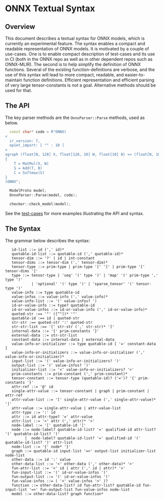 <!--
Copyright (c) ONNX Project Contributors

SPDX-License-Identifier: Apache-2.0
-->

# ONNX Textual Syntax

## Overview

This document describes a textual syntax for ONNX models, which is currently an experimental feature.
The syntax enables a compact and readable representation of ONNX models. It is motivated by a couple
of use-cases. One is to enable compact description of test-cases and its use in CI (both in the ONNX
repo as well as in other dependent repos such as ONNX-MLIR). The second is to help simplify the
definition of ONNX functions. Several of the existing function-definitions are verbose, and the
use of this syntax will lead to more compact, readable, and easier-to-maintain function definitions.
Efficient representation and efficient parsing of very large tensor-constants is *not* a goal.
Alternative methods should be used for that.

## The API

The key parser methods are the ```OnnxParser::Parse``` methods, used as below.

```cpp
  const char* code = R"ONNX(
<
  ir_version: 7,
  opset_import: [ "" : 10 ]
>
agraph (float[N, 128] X, float[128, 10] W, float[10] B) => (float[N, 10] C)
{
    T = MatMul(X, W)
    S = Add(T, B)
    C = Softmax(S)
}
)ONNX";

  ModelProto model;
  OnnxParser::Parse(model, code);

  checker::check_model(model);
```

See the [test-cases](../onnx/test/cpp/parser_test.cc) for more examples illustrating the API and syntax.

## The Syntax

The grammar below describes the syntax:

```
   id-list ::= id (',' id)*
   quotable-id-list ::= quotable-id (',' quotable-id)*
   tensor-dim ::= '?' | id | int-constant
   tensor-dims ::= tensor-dim (',' tensor-dim)*
   tensor-type ::= prim-type | prim-type '[' ']' | prim-type '[' tensor-dims ']'
   type ::= tensor-type | 'seq' '(' type ')' | 'map' '(' prim-type ',' type ')'
            | 'optional' '(' type ')' | 'sparse_tensor' '(' tensor-type ')'
   value-info ::= type quotable-id
   value-infos ::= value-info (',' value-info)*
   value-info-list ::= '(' value-infos? ')
   id-or-value-info ::= type? quotable-id
   id-or-value-infos ::= id-or-value-info (',' id-or-value-info)*
   quoted-str :== '"' ([^"])* '"'
   quotable-id :== id | quoted-str
   str-str :== quoted-str ':' quoted-str
   str-str-list :== '[' str-str (',' str-str)* ']'
   internal-data ::= '{' prim-constants '}'
   external-data ::= str-str-list
   constant-data ::= internal-data | external-data
   value-info-or-initializer ::= type quotable-id [ '=' constant-data ]
   value-info-or-initializers ::= value-info-or-initializer (',' value-info-or-initializer)*
   input-list ::= '(' value-info-or-initializers? ')'
   output-list ::= '(' value-infos? ')'
   initializer-list ::= '<' value-info-or-initializers? '>'
   prim-constants ::= prim-constant (',' prim-constant)*
   tensor-constant ::= tensor-type (quotable-id)? ('=')? '{' prim-constants '}'
   attr-ref ::= '@' id
   single-attr-value ::= tensor-constant | graph | prim-constant | attr-ref
   attr-value-list ::= '[' single-attr-value (',' single-attr-value)* ']'
   attr-value ::= single-attr-value | attr-value-list
   attr-type ::= ':' id
   attr ::= id attr-type? '=' attr-value
   attr-list ::= '<' attr (',' attr)* '>'
   node-label ::= '[' quotable-id ']'
   node ::= node-label? quotable-id-list? '=' qualified-id attr-list? '(' quotable-id-list? ')'
         |  node-label? quotable-id-list? '=' qualified-id '(' quotable-id-list? ')' attr-list
   node-list ::= '{' node* '}'
   graph ::= quotable-id input-list '=>' output-list initializer-list node-list
   other-data ::= id ':' value
   other-data-list ::= '<' other-data (',' other-data)* '>'
   fun-attr-list ::= '<' id | attr (',' id | attr)* '>'
   fun-input-list ::= '(' id-or-value-infos ')'
   fun-output-list ::= '(' id-or-value-infos ')'
   fun-value-infos ::= ( '<' value-infos '>' )?
   function ::= other-data-list? id fun-attr-list? quotable-id fun-input-list '=>' fun-output-list fun-value-infos node-list
   model ::= other-data-list? graph function*
```
